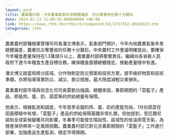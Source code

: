 ```yaml
---
layout: post
title: 農業農村部：今年農業氣象年景總體偏差　抗災奪豐收任務十分艱巨
date: 2024-01-23 11:09:55.000000000 +08:00
link: https://news.rthk.hk/rthk/ch/component/k2/1737352-20240123.htm
categories: rthk
---
```


農業農村部種植業管理司司長潘文博表示，氣象部門預計，今年內地農業氣象年景總體偏差，農業抗災奪豐收的任務十分艱巨。中央農村工作會議明確提出，要確保今年糧食產量保持在1.3萬億斤以上，農業農村部將壓實責任，繼續向各省級人民政府下達今年糧食生產目標任務，確保糧食面積總體穩定，推動產量穩中有進。

潘文博又說當局將分區域、分作物制定防災預案和技術方案，提早做好物質和技術準備，亦將指導落實防災、減災、救災措施，最大限度減輕災害損失。

農業農村部市場與信息化司司長雷劉功強調，總體來說，春節期間的「菜籃子」產品，即是肉、蛋、奶、蔬菜等的供給總量有保障。

他表示，根據監測和調度，今年首季全國的肉、蛋、奶的產能充裕，1月份蔬菜在田面積穩中有增，「菜籃子」產品的供給保障基礎非常扎實。但他提到，受厄爾尼諾和全球氣候變暖共同影響，冬春季可能發生階段性、區域性的低溫雨雪天氣，為穩產保供帶來一定風險挑戰。農業農村部已對元旦春節期間的「菜籃子」工作進行部署，加強產品生產監測，穩定市場預期。
